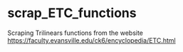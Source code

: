 # scrap_ETC_functions
 Scraping Trilinears functions from the website https://faculty.evansville.edu/ck6/encyclopedia/ETC.html
